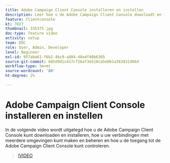 ```yaml
---
title: Adobe Campaign Client Console installeren en instellen
description: Leer hoe u de Adobe Campaign Client Console downloadt en installeert, uw verbindingen maakt en beheert met meerdere omgevingen en de toegang tot de Adobe Campaign Client Console verifieert.
feature: Clientconsole
kt: 7827
thumbnail: 335375.jpg
doc-type: feature video
activity: setup
team: DOC
role: User, Admin, Developer
level: Beginner
exl-id: 957aba61-f6b2-4bc9-a804-40a4f40b6365
source-git-commit: 685d9d1c417cf26af3e518ca5e0b1a363831d66d
workflow-type: tm+mt
source-wordcount: '80'
ht-degree: 2%

---
```


# Adobe Campaign Client Console installeren en instellen

In de volgende video wordt uitgelegd hoe u de Adobe Campaign Client Console kunt downloaden en installeren, hoe u uw verbindingen met meerdere omgevingen kunt maken en beheren en hoe u de toegang tot de Adobe Campaign Client Console kunt controleren.

>[!VIDEO](https://video.tv.adobe.com/v/335375?quality=12)
